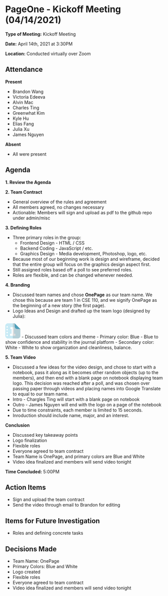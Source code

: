 # PageOne - Kickoff Meeting (04/14/2021)

**Type of Meeting:** Kickoff Meeting

**Date:** April 14th, 2021 at 3:30PM

**Location:** Conducted virtually over Zoom

## Attendance

**Present**
- Brandon Wang
- Victoria Edeeva
- Alvin Mac
- Charles Ting
- Greenwhat Kim
- Kyle Hu
- Elias Fang
- Julia Xu
- James Nguyen

**Absent**
- All were present

## Agenda

**1. Review the Agenda**

**2. Team Contract**
- General overview of the rules and agreement
- All members agreed, no changes necessary
- Actionable: Members will sign and upload as pdf to the github repo under admin/misc

**3. Defining Roles**
- Three primary roles in the group:
    - Frontend Design - HTML / CSS
    - Backend Coding - JavaScript / etc.
    - Graphics Design - Media development, Photoshop, logo, etc.
- Because most of our beginning work is design and wireframe, decided that the entire group will focus on the graphics design aspect first.
- Still assigned roles based off a poll to see preferred roles.
- Roles are flexible, and can be changed whenever needed.

**4. Branding**
- Discussed team names and chose **OnePage** as our team name. We chose this because are team 1 in CSE 110, and we signify OnePage as the beginning of a new story (the first page). 
- Logo Ideas and Design and drafted up the team logo (designed by Julia):
<img src="../../admin/branding/logo.png" width="48">
- Discussed team colors and theme
    - Primary color: Blue 
    - Blue to show confidence and stability in the journal platform
    - Secondary color: White
    - White to show organization and cleanliness, balance.

**5. Team Video**
- Discussed a few ideas for the video design, and chose to start with a notebook, pass it along as it becomes other random objects (up to the members), and then end with a blank page on notebook displaying team logo. This decision was reached after a poll, and was chosen over passing paper through videos and placing names into Google Translate to equal to our team name.
- Intro - Chargles Ting will start with a blank page on notebook
- Outro - James Nguyen will end with the logo on a page of the notebook
- Due to time constraints, each member is limited to 15 seconds.
- Inroduction should include name, major, and an interest.

**Conclusion**
- Discussed key takeaway points
- Logo finalization
- Flexible roles
- Everyone agreed to team contract
- Team Name is OnePage, and primary colors are Blue and White
- Video idea finalized and members will send video tonight

**Time Concluded:** 5:00PM

## Action Items
- Sign and upload the team contract
- Send the video through email to Brandon for editing

## Items for Future Investigation
- Roles and defining concrete tasks


## Decisions Made
- Team Name: OnePage
- Primary Colors: Blue and White
- Logo created
- Flexible roles
- Everyone agreed to team contract
- Video idea finalized and members will send video tonight
